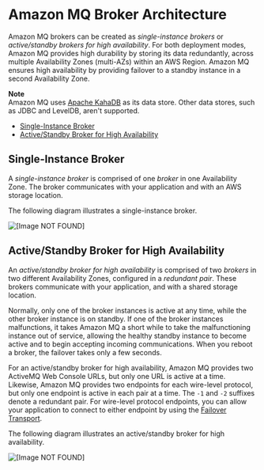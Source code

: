 # Amazon MQ Broker Architecture<a name="amazon-mq-broker-architecture"></a>

Amazon MQ brokers can be created as *single\-instance brokers* or *active/standby brokers for high availability*\. For both deployment modes, Amazon MQ provides high durability by storing its data redundantly, across multiple Availability Zones \(multi\-AZs\) within an AWS Region\. Amazon MQ ensures high availability by providing failover to a standby instance in a second Availability Zone\.

**Note**  
Amazon MQ uses [Apache KahaDB](http://activemq.apache.org/kahadb.html) as its data store\. Other data stores, such as JDBC and LevelDB, aren't supported\.


+ [Single\-Instance Broker](#single-broker-deployment)
+ [Active/Standby Broker for High Availability](#active-standby-broker-deployment)

## Single\-Instance Broker<a name="single-broker-deployment"></a>

A *single\-instance broker* is comprised of one *broker* in one Availability Zone\. The broker communicates with your application and with an AWS storage location\.

The following diagram illustrates a single\-instance broker\.

![\[Image NOT FOUND\]](http://docs.aws.amazon.com/amazon-mq/latest/developer-guide/images/amazon-mq-architecture-single-broker-deployment.png)

## Active/Standby Broker for High Availability<a name="active-standby-broker-deployment"></a>

An *active/standby broker for high availability* is comprised of two *brokers* in two different Availability Zones, configured in a *redundant pair*\. These brokers communicate with your application, and with a shared storage location\.

Normally, only one of the broker instances is active at any time, while the other broker instance is on standby\. If one of the broker instances malfunctions, it takes Amazon MQ a short while to take the malfunctioning instance out of service, allowing the healthy standby instance to become active and to begin accepting incoming communications\. When you reboot a broker, the failover takes only a few seconds\.

For an active/standby broker for high availability, Amazon MQ provides two ActiveMQ Web Console URLs, but only one URL is active at a time\. Likewise, Amazon MQ provides two endpoints for each wire\-level protocol, but only one endpoint is active in each pair at a time\. The `-1` and `-2` suffixes denote a redundant pair\. For wire\-level protocol endpoints, you can allow your application to connect to either endpoint by using the [Failover Transport](http://activemq.apache.org/failover-transport-reference.html)\.

The following diagram illustrates an active/standby broker for high availability\.

![\[Image NOT FOUND\]](http://docs.aws.amazon.com/amazon-mq/latest/developer-guide/images/amazon-mq-architecture-active-standby-deployment.png)